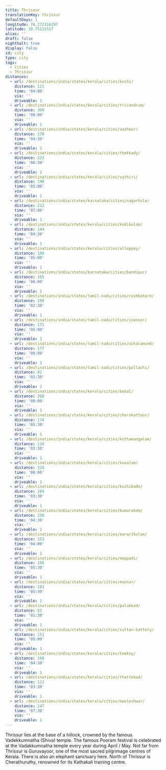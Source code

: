 ```yaml
---
title: Thrissur
translationKey: thrissur
defaultDays: 1
longitude: 76.272316297
latitude: 10.75132517
alias: ''
draft: false
nighthalt: true
display: false
id: city
type: city
tags:
  - Cities
  - Thrissur
distances:
  - url: /destinations/india/states/kerala/cities/kochi/
    distance: 121
    time: '04:00'
    via: ''
    driveable: 1
  - url: /destinations/india/states/kerala/cities/trivandrum/
    distance: 309
    time: '08:00'
    via: ''
    driveable: 1
  - url: /destinations/india/states/kerala/cities/vazhoor/
    distance: 170
    time: '04:30'
    via: ''
    driveable: 1
  - url: /destinations/india/states/kerala/cities/thekkady/
    distance: 223
    time: '06:30'
    via: ''
    driveable: 1
  - url: /destinations/india/states/kerala/cities/vythiri/
    distance: 148
    time: '05:00'
    via: ''
    driveable: 1
  - url: /destinations/india/states/karnataka/cities/nagarhole/
    distance: 212
    time: '07:00'
    via: ''
    driveable: 1
  - url: /destinations/india/states/kerala/cities/kodikulam/
    distance: 144
    time: '04:30'
    via: ''
    driveable: 1
  - url: /destinations/india/states/kerala/cities/alleppey/
    distance: 180
    time: '05:00'
    via: ''
    driveable: 1
  - url: /destinations/india/states/karnataka/cities/bandipur/
    distance: 165
    time: '06:00'
    via: ''
    driveable: 1
  - url: /destinations/india/states/tamil-nadu/cities/coimbatore/
    distance: 100
    time: '02:30'
    via: ''
    driveable: 1
  - url: /destinations/india/states/tamil-nadu/cities/coonoor/
    distance: 171
    time: '05:00'
    via: ''
    driveable: 1
  - url: /destinations/india/states/tamil-nadu/cities/ootacamund/
    distance: 177
    time: '06:00'
    via: ''
    driveable: 1
  - url: /destinations/india/states/tamil-nadu/cities/pollachi/
    distance: 82
    time: '02:30'
    via: ''
    driveable: 1
  - url: /destinations/india/states/kerala/cities/bekal/
    distance: 268
    time: '08:00'
    via: ''
    driveable: 1
  - url: /destinations/india/states/kerala/cities/cherukattoor/
    distance: 174
    time: '05:30'
    via: ''
    driveable: 1
  - url: /destinations/india/states/kerala/cities/kothamangalam/
    distance: 110
    time: '03:30'
    via: ''
    driveable: 1
  - url: /destinations/india/states/kerala/cities/kovalam/
    distance: 329
    time: '08:00'
    via: ''
    driveable: 1
  - url: /destinations/india/states/kerala/cities/kozhikode/
    distance: 104
    time: '03:30'
    via: ''
    driveable: 1
  - url: /destinations/india/states/kerala/cities/kumarakom/
    distance: 156
    time: '04:30'
    via: ''
    driveable: 1
  - url: /destinations/india/states/kerala/cities/mararikulam/
    distance: 153
    time: '04:00'
    via: ''
    driveable: 1
  - url: /destinations/india/states/kerala/cities/meppadi/
    distance: 160
    time: '05:30'
    via: ''
    driveable: 1
  - url: /destinations/india/states/kerala/cities/munnar/
    distance: 181
    time: '05:30'
    via: ''
    driveable: 1
  - url: /destinations/india/states/kerala/cities/palakkad/
    distance: 53
    time: '01:30'
    via: ''
    driveable: 1
  - url: /destinations/india/states/kerala/cities/sultan-battery/
    distance: 151
    time: '05:00'
    via: ''
    driveable: 1
  - url: /destinations/india/states/kerala/cities/teekoy/
    distance: 168
    time: '04:30'
    via: ''
    driveable: 1
  - url: /destinations/india/states/kerala/cities/thattekad/
    distance: 122
    time: '03:30'
    via: ''
    driveable: 1
  - url: /destinations/india/states/kerala/cities/neeleshwar/
    distance: 247
    time: '07:30'
    via: ''
    driveable: 1
---
```






























































































































































































Thrissur lies at the base of a hillock, crowned by the famous Vadekkumnatha (Shiva) temple. The  famous Pooram festival is celebrated at the Vadakkumnatha temple every year during April / May. Not far from Thrissur is Guruvayoor, one of the most sacred pilgrimage centres of Kerala. There is also an elephant sanctuary here. North of Thrissur is Cherathuruthy, renowned for its Kathakali training centre.